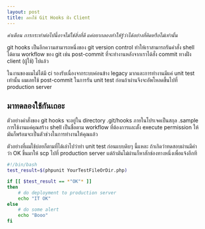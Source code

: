 ```yaml
---
layout: post
title: ลองใช้ Git Hooks ฝั่ง Client
---
```


*คำเตือน การกระทำต่อไปนี้อาจไม่ใช่สิ่งที่ดี แค่อยากลองทำให้รู้ว่าได้อย่างที่คิดหรือไม่เท่านั้น*

git hooks เป็นอีกความสามารถหนึ่งของ git version control ทำให้เราสามารถรันคำสั่ง shell ได้ตาม workflow ของ git เช่น post-commit ที่จะทำงานหลังจากเราได้สั่ง commit ทางฝั่ง client (ผู้ใช้) ไปแล้ว

ในงานของผมไม่ได้มี ci รองรับเนื่องจากระบบค่อนข้าง legacy มากและการทำงานมีแค่ unit test เท่านั้น ผมเลยใช้ post-commit ในการรัน unit test ก่อนถ้าผ่านจึงจะอัพโหลดขึ้นไปที่ production server

## มาทดลองใช้กันเถอะ

ตัวอย่างคำสั่งของ git hooks จะอยู่ใน directory .git/hooks ภายในโปรเจคเป็นสกุล .sample การใช้งานแค่คุณสร้าง shell เป็นชื่อตาม workflow ที่ต้องการและตั้ง execute permission ให้มันก็พร้อมจะเป็นตัวช่วงในการทำงานให้คุณแล้ว

ตัวอย่างที่ผมใช้บ่อยก็ตามที่ได้เล่าไปว่าทำ unit test ก่อนแบบดิบๆ นี้แหละ ถ้าเกิดว่าทดสอบผ่านมีคำว่า OK ขึ้นมาให้ scp ไปที่ production server แต่ถ้ามันไม่ผ่านก็หาสักช่องทางหนึ่งเพื่อแจ้งอีกที

```bash
#!/bin/bash
test_result=$(phpunit YourTestFileOrDir.php)

if [[ $test_result == *"OK"* ]]
then
    # do deployment to production server
    echo "IT OK"
else
    # do some alert
    echo "Booo"
fi
```
